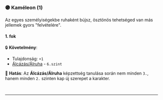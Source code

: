 ### 🟣 Kaméleon (1)

Az egyes személyiségekbe ruhaként bújsz, ösztönös tehetséged van más jellemek gyors "felvételére".

#### 1. fok

🔒 **Követelmény**:
- Tulajdonság: `+1`
- [Álcázás/Álruha](../kepzettsegek.alvilagi/alcazas_alruha.md) - `6.szint`

🌟 **Hatás**:  Az **Álcázás/Álruha** képzettség tanulása során nem minden `3.`, hanem minden `2.` szinten kap új szerepet a karakter.

<br />

---
